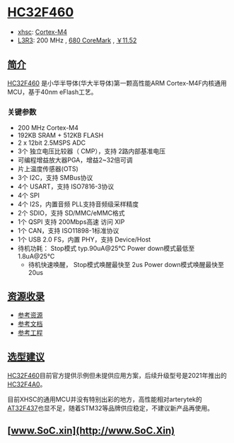 ﻿# [HC32F460](https://doc.soc.xin/HC32F460)

* [xhsc](http://www.xhsc.com.cn/): [Cortex-M4](https://github.com/SoCXin/Cortex)
* [L3R3](https://github.com/SoCXin/Level): 200 MHz , [680 CoreMark](https://www.eembc.org/coremark/scores.php) , [￥11.52](https://item.szlcsc.com/840410.html)

## [简介](https://github.com/SoCXin/HC32F460/wiki)

[HC32F460](http://www.xhsc.com.cn/Productlist/info.aspx?itemid=1851) 是小华半导体(华大半导体)第一颗高性能ARM Cortex-M4F内核通用MCU，基于40nm eFlash工艺。

### 关键参数

* 200 MHz Cortex-M4
* 192KB SRAM + 512KB FLASH
* 2 x 12bit 2.5MSPS ADC
* 3个 独立电压比较器（ CMP），支持 2路内部基准电压
* 可编程增益放大器PGA，增益2~32倍可调
* 片上温度传感器(OTS)
* 3个 I2C，支持 SMBus协议
* 4个 USART，支持 ISO7816-3协议
* 4个 SPI
* 4个 I2S，内置音频 PLL支持音频级采样精度
* 2个 SDIO，支持 SD/MMC/eMMC格式
* 1个 QSPI 支持 200Mbps高速 访问 XIP
* 1个 CAN，支持 ISO11898-1标准协议
* 1个 USB 2.0 FS，内置 PHY，支持 Device/Host
* 待机功耗： Stop模式 typ.90uA@25°C Power down模式最低至 1.8uA@25°C
    * 待机快速唤醒， Stop模式唤醒最快至 2us Power down模式唤醒最快至 20us

## [资源收录](https://github.com/SoCXin)

* [参考资源](src/)
* [参考文档](docs/)
* [参考工程](project/)

## [选型建议](https://github.com/SoCXin/HC32F460)

[HC32F460](https://item.szlcsc.com/840410.html)目前官方提供示例但未提供应用方案，后续升级型号是2021年推出的[HC32F4A0](https://github.com/SoCXin/HC32F4A0)。

目前XHSC的通用MCU并没有特别出彩的地方，高性能相对arterytek的[AT32F437](https://github.com/SoCXin/AT32F437)也显不足，随着STM32等品牌供应稳定，不建议新产品再使用。

## [www.SoC.xin](http://www.SoC.Xin)
